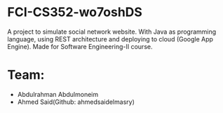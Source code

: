 # FCI-CS352-wo7oshDS
A project to simulate social network website. With Java as programming language, using REST architecture and deploying to cloud (Google App Engine). Made for Software Engineering-II course.

# Team:
- Abdulrahman Abdulmoneim
- Ahmed Said(Github: ahmedsaidelmasry)

